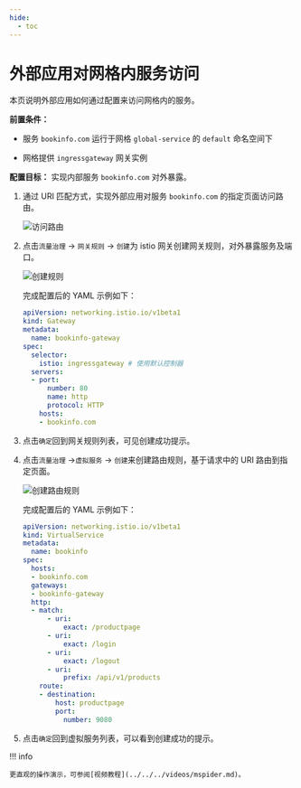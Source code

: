 ```yaml
---
hide:
  - toc
---
```


# 外部应用对网格内服务访问

本页说明外部应用如何通过配置来访问网格内的服务。

**前置条件：**

- 服务 `bookinfo.com` 运行于网格 `global-service` 的 `default` 命名空间下

- 网格提供 `ingressgateway` 网关实例

**配置目标：** 实现内部服务 `bookinfo.com` 对外暴露。

1. 通过 URI 匹配方式，实现外部应用对服务 `bookinfo.com` 的指定页面访问路由。

    ![访问路由](https://docs.daocloud.io/daocloud-docs-images/docs/zh/docs/mspider/images/out-to-in01.png)

2. 点击`流量治理` -> `网关规则` -> `创建`为 istio 网关创建网关规则，对外暴露服务及端口。

    ![创建规则](https://docs.daocloud.io/daocloud-docs-images/docs/mspider/images/out-to-in02.png)

    完成配置后的 YAML 示例如下：

    ```yaml
    apiVersion: networking.istio.io/v1beta1
    kind: Gateway
    metadata:
      name: bookinfo-gateway
    spec:
      selector:
        istio: ingressgateway # 使用默认控制器
      servers:
      - port:
          number: 80
          name: http
          protocol: HTTP
        hosts:
        - bookinfo.com
    ```

3. 点击`确定`回到网关规则列表，可见创建成功提示。

4. 点击`流量治理` ->`虚拟服务` -> `创建`来创建路由规则，基于请求中的 URI 路由到指定页面。

    ![创建路由规则](https://docs.daocloud.io/daocloud-docs-images/docs/mspider/images/out-to-in04.png)

    完成配置后的 YAML 示例如下：

    ```yaml
    apiVersion: networking.istio.io/v1beta1
    kind: VirtualService
    metadata:
      name: bookinfo
    spec:
      hosts:
      - bookinfo.com
      gateways:
      - bookinfo-gateway
      http:
      - match:
          - uri:
              exact: /productpage
          - uri:
              exact: /login
          - uri:
              exact: /logout
          - uri:
              prefix: /api/v1/products
        route:
        - destination:
            host: productpage
            port:
              number: 9080
    ```

5. 点击`确定`回到虚拟服务列表，可以看到创建成功的提示。

!!! info

    更直观的操作演示，可参阅[视频教程](../../../videos/mspider.md)。
